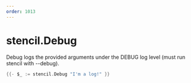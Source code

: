 ```yaml
---
order: 1013
---
```


<!-- Generated by tools/docgen. DO NOT EDIT. -->

# stencil.Debug

Debug logs the provided arguments under the DEBUG log level (must run
stencil with --debug).

```go
{{- $_ := stencil.Debug "I'm a log!" }}
```
